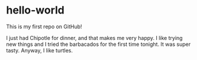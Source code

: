 hello-world
===========

This is my first repo on GitHub!

I just had Chipotle for dinner, and that makes me very happy. I like trying new things and I tried the barbacados for the first time tonight. It was super tasty. Anyway, I like turtles. 
